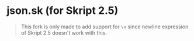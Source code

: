 # json.sk (for Skript 2.5)

> This fork is only made to add support for `\n` since newline expression of Skript 2.5 doesn't work with this.
